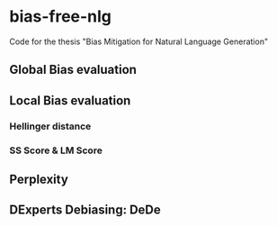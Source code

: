 # bias-free-nlg
Code for the thesis "Bias Mitigation for Natural Language Generation"

## Global Bias evaluation

## Local Bias evaluation

### Hellinger distance

### SS Score & LM Score

## Perplexity

## DExperts Debiasing: DeDe


